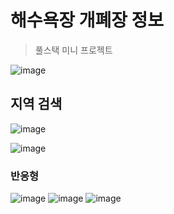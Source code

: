 # 해수욕장 개폐장 정보
> 풀스택 미니 프로젝트

![image](https://github.com/hong-sehyun/BeachInfo/assets/119600891/8a2c3571-62b4-412d-8eaf-20993a48faac)



## 지역 검색

![image](https://github.com/hong-sehyun/BeachInfo/assets/119600891/37ff7abf-e5b4-4db5-b869-617105f7b49d)

![image](https://github.com/hong-sehyun/BeachInfo/assets/119600891/0bc85ba2-80f7-4def-97b4-9ba2434aa463)


### 반응형
![image](https://github.com/hong-sehyun/BeachInfo/assets/119600891/34fc1fd3-7409-41f0-b697-1d9c919d7598)  ![image](https://github.com/hong-sehyun/BeachInfo/assets/119600891/025091f3-d318-4d04-bbd0-656f36ddf2d6) ![image](https://github.com/hong-sehyun/BeachInfo/assets/119600891/addce06f-423e-408a-80ff-fe1933cebc9c)


